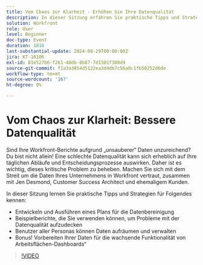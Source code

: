 ```yaml
---
title: Vom Chaos zur Klarheit - Erhöhen Sie Ihre Datenqualität
description: In dieser Sitzung erfahren Sie praktische Tipps und Strategien für die Entwicklung und Ausführung eines Plans für die Datenbereinigung. Beispielberichte, die Sie verwenden können, um Datenqualitätsprobleme aufzudecken, ermöglichen es Benutzern aller Rollen, den Datenbonus aufzuräumen und zu pflegen! Vorbereiten Ihrer Daten für die wachsende Funktionalität von Arbeitsflächen-Dashboards“
solution: Workfront
role: User
level: Beginner
doc-type: Event
duration: 1816
last-substantial-update: 2024-08-29T00:00:00Z
jira: KT-16106
exl-id: 81e527b6-f261-48db-8b87-7d1301f380d9
source-git-commit: f1a3a3854d5122ea3d4db7c56a0c1fb50252d6de
workflow-type: tm+mt
source-wordcount: '167'
ht-degree: 0%

---
```


# Vom Chaos zur Klarheit: Bessere Datenqualität

Sind Ihre Workfront-Berichte aufgrund „unsauberer“ Daten unzureichend? Du bist nicht allein! Eine schlechte Datenqualität kann sich erheblich auf Ihre täglichen Abläufe und Entscheidungsprozesse auswirken. Daher ist es wichtig, dieses kritische Problem zu beheben. Machen Sie sich mit dem Streit um die Daten Ihres Unternehmens in Workfront vertraut, zusammen mit Jen Desmond, Customer Success Architect und ehemaligem Kunden.

In dieser Sitzung lernen Sie praktische Tipps und Strategien für Folgendes kennen:

* Entwickeln und Ausführen eines Plans für die Datenbereinigung
* Beispielberichte, die Sie verwenden können, um Probleme mit der Datenqualität aufzudecken
* Benutzer aller Personas können Daten aufräumen und verwalten
* Bonus! Vorbereiten Ihrer Daten für die wachsende Funktionalität von Arbeitsflächen-Dashboards“

>[!VIDEO](https://video.tv.adobe.com/v/3433221/?learn=on)

